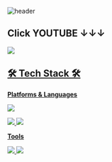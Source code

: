 ![header](https://capsule-render.vercel.app/api?type=waving&color=609926&height=250&section=header&text=Hunter%20Rabbit&fontSize=90&fontAlignY=30&fontColor=ffffff&desc=게임을%20제작하는%20대학생입니다&descAlignY=60&descAlign=70)
## Click YOUTUBE ↓↓↓

<a href="https://www.youtube.com/watch?v=dQw4w9WgXcQ" target="_blank"><img src="https://img.shields.io/badge/YouTube-ffffff?style=for-the-badge&logo=YouTube&logoColor=red">

## 🛠 Tech Stack 🛠
**Platforms & Languages** 

<img src="https://img.shields.io/badge/Unity-000000?style=for-the-badge&logo=Unity&logoColor=white">

<img src="https://img.shields.io/badge/C-A8B9CC?style=for-the-badge&logo=C&logoColor=white"> <img src="https://img.shields.io/badge/C Sharp-00599C?style=for-the-badge&logo=C Sharp&logoColor=white">

**Tools**

<a href="https://trello.com/w/ttt948" target="_blank"> <img src="https://img.shields.io/badge/Trello-0052CC?style=for-the-badge&logo=Trello&logoColor=white"> <a href="https://github.com/HunterRabbitKIM" target="_blank"> <img src="https://img.shields.io/badge/GitHub-181717?style=for-the-badge&logo=GitHub&logoColor=white">
